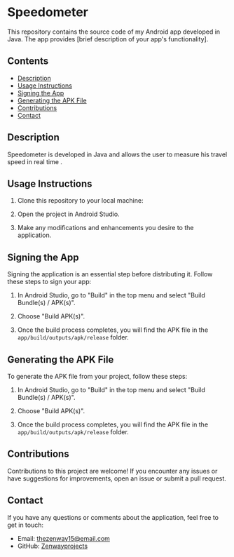 # Speedometer

This repository contains the source code of my Android app developed in Java. The app provides [brief description of your app's functionality].

## Contents

- [Description](#description)
- [Usage Instructions](#usage-instructions)
- [Signing the App](#signing-the-app)
- [Generating the APK File](#generating-the-apk-file)
- [Contributions](#contributions)
- [Contact](#contact)

## Description

Speedometer is developed in Java and allows the user to measure his travel speed in real time .

## Usage Instructions

1. Clone this repository to your local machine:

2. Open the project in Android Studio.

3. Make any modifications and enhancements you desire to the application.

## Signing the App

Signing the application is an essential step before distributing it. Follow these steps to sign your app:

1. In Android Studio, go to "Build" in the top menu and select "Build Bundle(s) / APK(s)".

2. Choose "Build APK(s)".

3. Once the build process completes, you will find the APK file in the `app/build/outputs/apk/release` folder.

## Generating the APK File

To generate the APK file from your project, follow these steps:

1. In Android Studio, go to "Build" in the top menu and select "Build Bundle(s) / APK(s)".

2. Choose "Build APK(s)".

3. Once the build process completes, you will find the APK file in the `app/build/outputs/apk/release` folder.

## Contributions

Contributions to this project are welcome! If you encounter any issues or have suggestions for improvements, open an issue or submit a pull request.

## Contact

If you have any questions or comments about the application, feel free to get in touch:

- Email: thezenway15@email.com
- GitHub: [Zenwayprojects](https://github.com/zenwayprojects)

